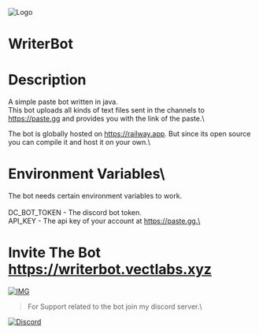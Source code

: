 ![Logo](https://i.imgur.com/C4Ef8fT.png)
# WriterBot
# Description
A simple paste bot written in java.\
This bot uploads all kinds of text files sent in the channels to https://paste.gg and provides you with the link of the paste.\

The bot is globally hosted on https://railway.app. But since its open source you can compile it and host it on your own.\
# Environment Variables\
The bot needs certain environment variables to work.\
\
DC_BOT_TOKEN - The discord bot token.\
API_KEY - The api key of your account at https://paste.gg.\
# Invite The Bot https://writerbot.vectlabs.xyz

[![IMG](https://i.imgur.com/iQmbKEe.png)](https://writerbot.vectlabs.xyz)

>For Support related to the bot join my discord server.\

[![Discord](https://discord.com/api/guilds/928525879087362050/widget.png?style=banner4)](https://discord.vectlabs.xyz)


